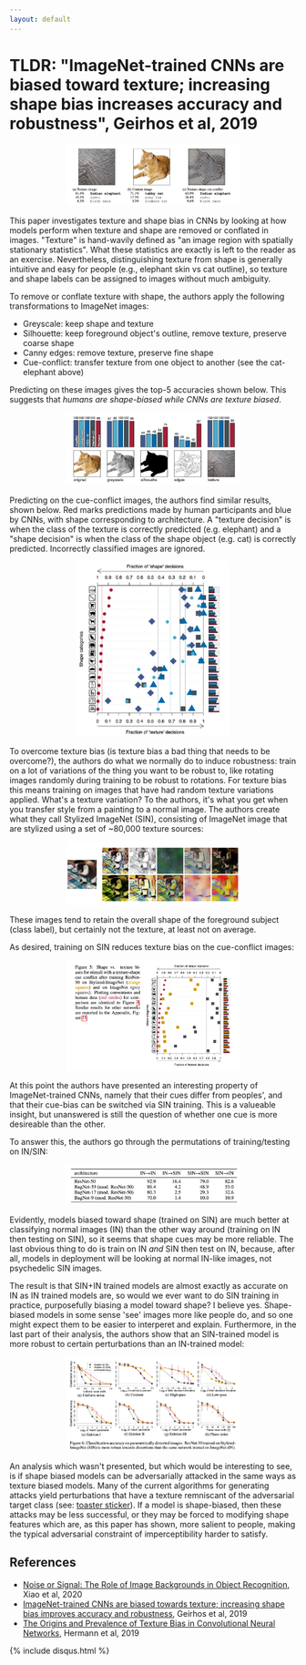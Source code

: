 ```yaml
---
layout: default
---
```


# TLDR: "ImageNet-trained CNNs are biased toward texture; increasing shape bias increases accuracy and robustness", Geirhos et al, 2019

<center><img src="CNNTextureBias/1.png" style="zoom:30%;"></center>

This paper investigates texture and shape bias in CNNs by looking at how models perform when texture and shape are removed or conflated in images. "Texture" is hand-wavily defined as "an image region with spatially stationary statistics". What these statistics are exactly is left to the reader as an exercise. Nevertheless, distinguishing texture from shape is generally intuitive and easy for people (e.g., elephant skin vs cat outline), so texture and shape labels can be assigned to images without much ambiguity.

To remove or conflate texture with shape, the authors apply the following transformations to ImageNet images:

- Greyscale: keep shape and texture
- Silhouette: keep foreground object's outline, remove texture, preserve coarse shape
- Canny edges: remove texture, preserve fine shape
- Cue-conflict: transfer texture from one object to another (see the cat-elephant above)

Predicting on these images gives the top-5 accuracies shown below. This suggests that _humans are shape-biased while CNNs are texture biased_.

<center><img src="CNNTextureBias/2.png" style="zoom:30%;"></center>

Predicting on the cue-conflict images, the authors find similar results, shown below. Red marks predictions made by human participants and blue by CNNs, with shape corresponding to architecture. A "texture decision" is when the class of the texture is correctly predicted (e.g. elephant) and a "shape decision" is when the class of the shape object (e.g. cat) is correctly predicted. Incorrectly classified images are ignored.

<center><img src="CNNTextureBias/3.png" style="zoom:30%;"></center>

To overcome texture bias (is texture bias a bad thing that needs to be overcome?), the authors do what we normally do to induce robustness: train on a lot of variations of the thing you want to be robust to, like rotating images randomly during training to be robust to rotations. For texture bias this means training on images that have had random texture variations applied. What's a texture variation? To the authors, it's what you get when you transfer style from a painting to a normal image. The authors create what they call Stylized ImageNet (SIN), consisting of ImageNet image that are stylized using a set of ~80,000 texture sources:

<center><img src="CNNTextureBias/4.png" style="zoom:30%;"></center>

These images tend to retain the overall shape of the foreground subject (class label), but certainly not the texture, at least not on average.

As desired, training on SIN reduces texture bias on the cue-conflict images:

<center><img src="CNNTextureBias/5.png" style="zoom:30%;"></center>

At this point the authors have presented an interesting property of ImageNet-trained CNNs, namely that their cues differ from peoples', and that their cue-bias can be switched via SIN training.  This is a valueable insight, but unanswered is still the question of whether one cue is more desireable than the other.

To answer this, the authors go through the permutations of training/testing on IN/SIN:

<center><img src="CNNTextureBias/6.png" style="zoom:30%;"></center>

Evidently, models biased toward shape (trained on SIN) are much better at classifying normal images (IN) than the other way around (training on IN then testing on SIN), so it seems that shape cues may be more reliable. The last obvious thing to do is train on IN _and_ SIN then test on IN, because, after all, models in deployment will be looking at normal IN-like images, not psychedelic SIN images.

The result is that SIN+IN trained models are almost exactly as accurate on IN as IN trained models are, so would we ever want to do SIN training in practice, purposefully biasing a model toward shape? I believe yes. Shape-biased models in some sense 'see' images more like people do, and so one might expect them to be easier to interperet and explain. Furthermore, in the last part of their analysis, the authors show that an SIN-trained model is more robust to certain perturbations than an IN-trained model:

<center><img src="CNNTextureBias/7.png" style="zoom:30%;"></center>

An analysis which wasn't presented, but which would be interesting to see, is if shape biased models can be adversarially attacked in the same ways as texture biased models. Many of the current algorithms for generating attacks yield perturbations that have a texture remniscant of the adversarial target class (see: [toaster sticker](https://arxiv.org/pdf/1712.09665.pdf)). If a model is shape-biased, then these attacks may be less successful, or they may be forced to modifying shape features which are, as this paper has shown, more salient to people, making the typical adversarial constraint of imperceptibility harder to satisfy. 


## References

- [Noise or Signal: The Role of Image Backgrounds in Object Recognition](https://arxiv.org/abs/2006.09994), Xiao et al, 2020
- [ImageNet-trained CNNs are biased towards texture; increasing shape bias improves accuracy and robustness](https://openreview.net/pdf?id=Bygh9j09KX), Geirhos et al, 2019
- [The Origins and Prevalence of Texture Bias in Convolutional Neural Networks](https://arxiv.org/abs/1911.09071), Hermann et al, 2019


{% include disqus.html %}

